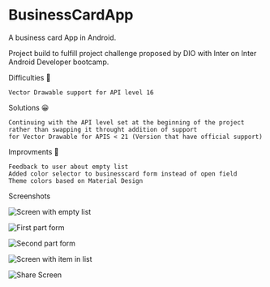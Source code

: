 # BusinessCardApp

A business card App in Android.

Project build to fulfill project challenge proposed by DIO with Inter on Inter Android Developer bootcamp.

Difficulties 🤔

    Vector Drawable support for API level 16

Solutions 😀

    Continuing with the API level set at the beginning of the project rather than swapping it throught addition of support 
    for Vector Drawable for APIS < 21 (Version that have official support)

Improvments 🤗

    Feedback to user about empty list
    Added color selector to businesscard form instead of open field
    Theme colors based on Material Design

Screenshots

![Screen with empty list](https://github.com/Dan-Monteiro/public_images/blob/main/BusinessCardApp/1%20-%20empty-list.PNG)

![First part form](https://github.com/Dan-Monteiro/public_images/blob/main/BusinessCardApp/2%20-%20form-1.PNG)

![Second part form](https://github.com/Dan-Monteiro/public_images/blob/main/BusinessCardApp/2%20-%20form-2.PNG)

![Screen with item in list](https://github.com/Dan-Monteiro/public_images/blob/main/BusinessCardApp/3%20-%20list-with-item.PNG)

![Share Screen](https://github.com/Dan-Monteiro/public_images/blob/main/BusinessCardApp/4%20-%20share.PNG)
